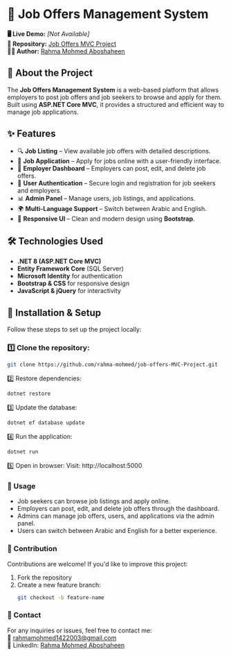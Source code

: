 # 💼 Job Offers Management System  

**🖥 Live Demo:** *[Not Available]*  
**📂 Repository:** [Job Offers MVC Project](https://github.com/rahma-mohmed/job-offers-MVC-Project)  
**👩‍💻 Author:** [Rahma Mohmed Aboshaheen](https://www.linkedin.com/in/rahma-aboshaheen-059868289/)  

## 📌 About the Project  
The **Job Offers Management System** is a web-based platform that allows employers to post job offers and job seekers to browse and apply for them. Built using **ASP.NET Core MVC**, it provides a structured and efficient way to manage job applications.  

## ✨ Features  
- 🔍 **Job Listing** – View available job offers with detailed descriptions.  
- 📝 **Job Application** – Apply for jobs online with a user-friendly interface.  
- 🏢 **Employer Dashboard** – Employers can post, edit, and delete job offers.  
- 👤 **User Authentication** – Secure login and registration for job seekers and employers.  
- 📊 **Admin Panel** – Manage users, job listings, and applications.  
- 🌍 **Multi-Language Support** – Switch between Arabic and English.  
- 🎨 **Responsive UI** – Clean and modern design using **Bootstrap**.  

## 🛠 Technologies Used  
- **.NET 8 (ASP.NET Core MVC)**  
- **Entity Framework Core** (SQL Server)  
- **Microsoft Identity** for authentication  
- **Bootstrap & CSS** for responsive design  
- **JavaScript & jQuery** for interactivity  

## 🚀 Installation & Setup  

Follow these steps to set up the project locally:  

### 1️⃣ Clone the repository:  
```sh
git clone https://github.com/rahma-mohmed/job-offers-MVC-Project.git
```
2️⃣ Restore dependencies:
```sh
dotnet restore
```
3️⃣ Update the database:
```sh
dotnet ef database update
```
4️⃣ Run the application:
```sh
dotnet run
```
5️⃣ Open in browser:
Visit: http://localhost:5000

### 📜 Usage
- Job seekers can browse job listings and apply online.  
- Employers can post, edit, and delete job offers through the dashboard.  
- Admins can manage job offers, users, and applications via the admin panel.  
- Users can switch between Arabic and English for a better experience.

  
### 🤝 Contribution
Contributions are welcome! If you'd like to improve this project:  

1. Fork the repository  
2. Create a new feature branch:  
   ```sh
   git checkout -b feature-name
   ```

### 📩 Contact  
For any inquiries or issues, feel free to contact me:  
📧 rahmamohmed1422003@gmail.com  
🔗 LinkedIn: [Rahma Mohmed Aboshaheen](https://www.linkedin.com/in/rahma-aboshaheen-059868289/)  
